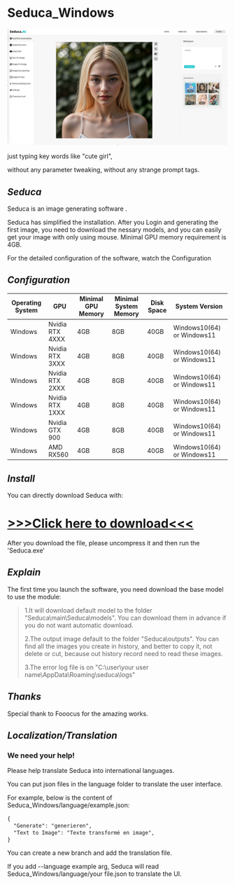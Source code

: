 # Seduca_Windows

![InterfaceImage](ReadMe/SeducaInterfaceImage.png)

just typing key words like "cute girl",

without any parameter tweaking, without any strange prompt tags.
## *Seduca*
Seduca is an image generating software .

Seduca has simplified the installation. After you Login and generating the first image, you need to download the nessary models, and you can easily get your image with only using mouse. Minimal GPU memory requirement is 4GB.

For the detailed configuration of the software, watch the Configuration


## *Configuration*

| Operating System | GPU | Minimal GPU Memory | Minimal System Memory | Disk Space | System Version |
|-------|-------|----------|----------|----------|----------|
| Windows | Nvidia RTX 4XXX | 4GB | 8GB | 40GB | Windows10(64) or Windows11 |
| Windows | Nvidia RTX 3XXX | 4GB | 8GB | 40GB | Windows10(64) or Windows11 |
| Windows | Nvidia RTX 2XXX | 4GB | 8GB | 40GB | Windows10(64) or Windows11 |
| Windows | Nvidia RTX 1XXX | 4GB | 8GB | 40GB | Windows10(64) or Windows11 |
| Windows | Nvidia GTX 900 | 4GB | 8GB | 40GB | Windows10(64) or Windows11 |
| Windows | AMD RX560 | 4GB | 8GB | 40GB | Windows10(64) or Windows11 |

## *Install*

You can directly download Seduca with:

# [>>>Click here to download<<<](https://huggingface.co/jason0573/seduca-win64/resolve/main/seduca-1.0.0.0.zip)

After you download the file, please uncompress it and then run the 'Seduca.exe'

## *Explain*

The first time you launch the software, you need download the base model to use the module:

>1.It will download default model to the folder "Seduca\main\Seduca\models\". You can download them in advance if you do not want automatic download.
>
>2.The output image default to the folder "Seduca\outputs\". You can find all the images you create in history, and better to copy it, not delete or cut, because out history record need to read these images.
>
>3.The error log file is on "C:\user\your user name\AppData\Roaming\seduca\logs\"
>

## *Thanks*

Special thank to Fooocus for the amazing works.

## *Localization/Translation*

### We need your help! 
 
Please help translate Seduca into international languages.

You can put json files in the language folder to translate the user interface.

For example, below is the content of Seduca_Windows/language/example.json:

```
{
  "Generate": "generieren",
  "Text to Image": "Texte transformé en image",
}
```
You can create a new branch and add the translation file.

If you add --language example arg, Seduca will read Seduca_Windows/language/your file.json to translate the UI.
